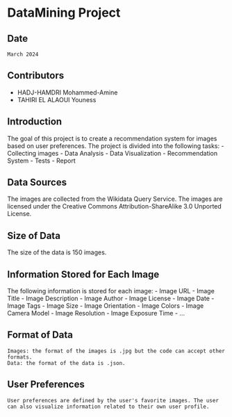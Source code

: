 # DataMining Project

## Date

    March 2024

## Contributors

-   HADJ-HAMDRI Mohammed-Amine
-   TAHIRI EL ALAOUI Youness

## Introduction

The goal of this project is to create a recommendation system for images based on user preferences. The project is divided into the following tasks:
    - Collecting images
    - Data Analysis
    - Data Visualization
    - Recommendation System
    - Tests
    - Report
  
## Data Sources

The images are collected from the Wikidata Query Service. The images are licensed under the Creative Commons Attribution-ShareAlike 3.0 Unported License. 

## Size of Data

The size of the data is 150 images. 

## Information Stored for Each Image

The following information is stored for each image:
    - Image URL
    - Image Title
    - Image Description
    - Image Author
    - Image License
    - Image Date
    - Image Tags
    - Image Size
    - Image Orientation
    - Image Colors
    - Image Camera Model
    - Image Resolution
    - Image Exposure Time
    - ...
  
## Format of Data

    Images: the format of the images is .jpg but the code can accept other formats.
    Data: the format of the data is .json.

## User Preferences

    User preferences are defined by the user's favorite images. The user can also visualize information related to their own user profile.






